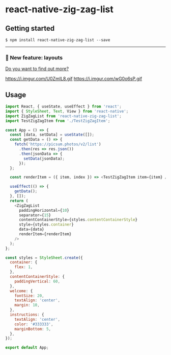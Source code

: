 
# react-native-zig-zag-list

## Getting started

`$ npm install react-native-zig-zag-list --save`


-----

### :raised_hands: New feature: layouts

[Do you want to find out more?](#layouts-and-custom-interpolations)

https://i.imgur.com/U0ZmIL8.gif
https://i.imgur.com/wG0o6sP.gif

## Usage
```javascript
import React, { useState, useEffect } from 'react';
import { StyleSheet, Text, View } from 'react-native';
import ZigZagList from 'react-native-zig-zag-list';
import TestZigZagItem from './TestZigZagItem';

const App = () => {
  const [data, setData] = useState([]);
  const getData = () => {
    fetch('https://picsum.photos/v2/list')
      .then(res => res.json())
      .then(jsonData => {
        setData(jsonData);
      });
  };

  const renderItem = ({ item, index }) => <TestZigZagItem item={item} />;

  useEffect(() => {
    getData();
  }, []);
  return (
    <ZigZagList
      paddingHorizontal={10}
      separator={15}
      contentContainerStyle={styles.contentContainerStyle}
      style={styles.container}
      data={data}
      renderItem={renderItem}
    />
  );
};

const styles = StyleSheet.create({
  container: {
    flex: 1,
  },
  contentContainerStyle: {
    paddingVertical: 60,
  },
  welcome: {
    fontSize: 20,
    textAlign: 'center',
    margin: 10,
  },
  instructions: {
    textAlign: 'center',
    color: '#333333',
    marginBottom: 5,
  },
});

export default App;
```
  